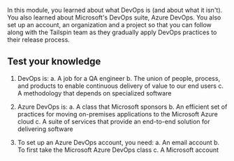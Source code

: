 In this module, you learned about what DevOps is (and about what it isn't). You also learned about Microsoft's DevOps suite, Azure DevOps. You also set up an account, an organization and a project so that you can follow along with the Tailspin team as they gradually apply DevOps practices to their release process.

## Test your knowledge

1. DevOps is:
   a. A job for a QA engineer
   b. The union of people, process, and products to enable continuous delivery of value to our end users
   c. A methodology that depends on specialized software

2. Azure DevOps is:
   a. A class that Microsoft sponsors
   b. An efficient set of practices for moving on-premises applications to the Microsoft Azure cloud
   c. A suite of services that provide an end-to-end solution for delivering software

3. To set up an Azure DevOps account, you need:
   a. An email account
   b. To first take the Microsoft Azure DevOps class
   c. A Microsoft account